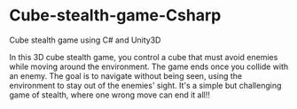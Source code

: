 # Cube-stealth-game-Csharp
 Cube stealth game using C# and Unity3D

In this 3D cube stealth game, you control a cube that must avoid enemies while moving around the environment. 
The game ends once you collide with an enemy. 
The goal is to navigate without being seen, using the environment to stay out of the enemies' sight. 
It's a simple but challenging game of stealth, where one wrong move can end it all!!